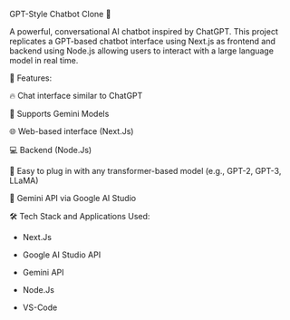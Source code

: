 GPT-Style Chatbot Clone 🤖

A powerful, conversational AI chatbot inspired by ChatGPT. This project replicates a GPT-based chatbot interface using Next.js as frontend and backend using Node.js allowing users to interact with a large language model in real time.

🚀 Features:

🔥 Chat interface similar to ChatGPT

🧠 Supports Gemini Models

🌐 Web-based interface (Next.Js)

💻 Backend (Node.Js)

🧩 Easy to plug in with any transformer-based model (e.g., GPT-2, GPT-3, LLaMA)

🔐 Gemini API via Google AI Studio

🛠️ Tech Stack and Applications Used:

 * Next.Js
 
 * Google AI Studio API
 
 * Gemini API
 
 * Node.Js
 
 * VS-Code
